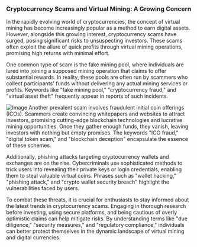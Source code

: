 ### Cryptocurrency Scams and Virtual Mining: A Growing Concern

In the rapidly evolving world of cryptocurrencies, the concept of virtual mining has become increasingly popular as a method to earn digital assets. However, alongside this growing interest, cryptocurrency scams have surged, posing significant risks to unsuspecting investors. These scams often exploit the allure of quick profits through virtual mining operations, promising high returns with minimal effort.

One common type of scam is the fake mining pool, where individuals are lured into joining a supposed mining operation that claims to offer substantial rewards. In reality, these pools are often run by scammers who collect participants' funds without delivering any actual mining services or profits. Keywords like "fake mining pool," "cryptocurrency fraud," and "virtual asset theft" frequently appear in reports of such incidents.


![Image](https://github.com/user-attachments/assets/31692037-0104-4703-abd1-696b6a7dd41b)
Another prevalent scam involves fraudulent initial coin offerings (ICOs). Scammers create convincing whitepapers and websites to attract investors, promising cutting-edge blockchain technologies and lucrative mining opportunities. Once they gather enough funds, they vanish, leaving investors with nothing but empty promises. The keywords "ICO fraud," "digital token scam," and "blockchain deception" encapsulate the essence of these schemes.

Additionally, phishing attacks targeting cryptocurrency wallets and exchanges are on the rise. Cybercriminals use sophisticated methods to trick users into revealing their private keys or login credentials, enabling them to steal valuable virtual coins. Phrases such as "wallet hacking," "phishing attack," and "crypto wallet security breach" highlight the vulnerabilities faced by users.

To combat these threats, it is crucial for enthusiasts to stay informed about the latest trends in cryptocurrency scams. Engaging in thorough research before investing, using secure platforms, and being cautious of overly optimistic claims can help mitigate risks. By understanding terms like "due diligence," "security measures," and "regulatory compliance," individuals can better protect themselves in the dynamic landscape of virtual mining and digital currencies.